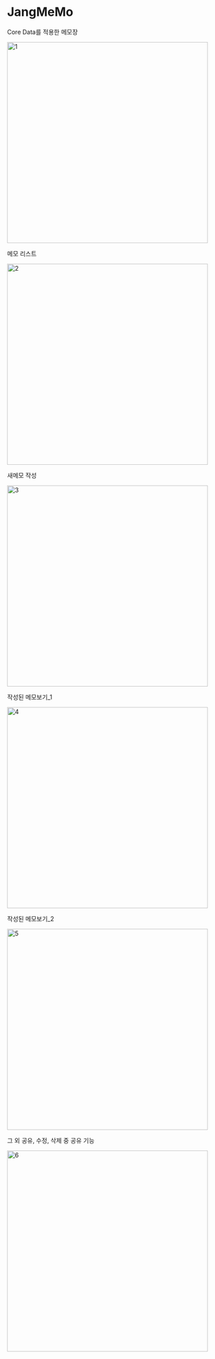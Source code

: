 # JangMeMo

  Core Data를 적용한 메모장


<img width="467" alt="1" src="https://user-images.githubusercontent.com/37135479/105853346-eca31080-6028-11eb-9c77-3bf0721cbce7.png">




  메모 리스트


<img width="467" alt="2" src="https://user-images.githubusercontent.com/37135479/105853393-fd538680-6028-11eb-9f6a-58c0ea065368.png">




  새메모 작성


<img width="467" alt="3" src="https://user-images.githubusercontent.com/37135479/105853505-1fe59f80-6029-11eb-9b18-09cfba003827.png">




  작성된 메모보기_1
  
  
<img width="467" alt="4" src="https://user-images.githubusercontent.com/37135479/105853565-32f86f80-6029-11eb-934b-f30017f94563.png">




  작성된 메모보기_2


<img width="467" alt="5" src="https://user-images.githubusercontent.com/37135479/105853692-4a375d00-6029-11eb-9916-b3577549c2a9.png">




  그 외 공유, 수정, 삭제 중 공유 기능
  
  
  <img width="467" alt="6" src="https://user-images.githubusercontent.com/37135479/105853734-5a4f3c80-6029-11eb-99a0-913c805d5ccc.png">

